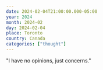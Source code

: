 ```yaml
---
date: 2024-02-04T21:00:00.000-05:00
year: 2024
month: 2024-02
day: 2024-02-04
place: Toronto
country: Canada
categories: ["thought"]
---
```

"I have no opinions, just concerns."

